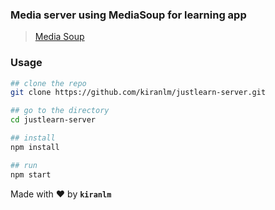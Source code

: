 ### Media server using MediaSoup for learning app
> [Media Soup](https://mediasoup.org/)

### Usage

```bash
## clone the repo
git clone https://github.com/kiranlm/justlearn-server.git

## go to the directory
cd justlearn-server

## install
npm install

## run
npm start
```

Made with :heart: by **`kiranlm`**

